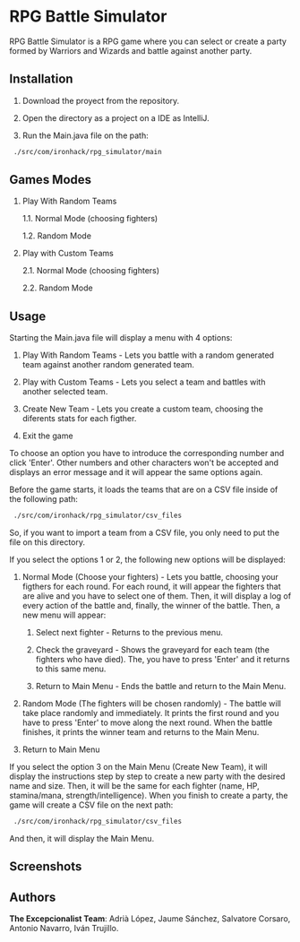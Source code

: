 # RPG Battle Simulator

RPG Battle Simulator is a RPG game where you can select or create a party formed by Warriors and Wizards and battle against another party.

## Installation

1. Download the proyect from the repository.

2. Open the directory as a project on a IDE as IntelliJ.

3. Run the Main.java file on the path:

```bash
 ./src/com/ironhack/rpg_simulator/main
```

## Games Modes

1. Play With Random Teams

   1.1. Normal Mode (choosing fighters)
  
   1.2. Random Mode

2. Play with Custom Teams

   2.1. Normal Mode (choosing fighters)
  
   2.2. Random Mode
  
## Usage

Starting the Main.java file will display a menu with 4 options:

   1. Play With Random Teams - Lets you battle with a random generated team against another random generated team.
   
   2. Play with Custom Teams - Lets you select a team and battles with another selected team.
   
   3. Create New Team - Lets you create a custom team, choosing the diferents stats for each figther.
   
   4. Exit the game
 
To choose an option you have to introduce the corresponding number and click 'Enter'. Other numbers and other characters won't be accepted and displays
an error message and it will appear the same options again.
 
Before the game starts, it loads the teams that are on a CSV file inside of the following path:

```bash
 ./src/com/ironhack/rpg_simulator/csv_files
```

So, if you want to import a team from a CSV file, you only need to put the file on this directory.

If you select the options 1 or 2, the following new options will be displayed:

1. Normal Mode (Choose your fighters) - Lets you battle, choosing your figthers for each round. For each round, it will appear the fighters that are alive
   and you have to select one of them. Then, it will display a log of every action of the battle and, finally, the winner of the battle. Then, a new menu will
   appear:
      
   1. Select next fighter - Returns to the previous menu.
      
   2. Check the graveyard - Shows the graveyard for each team (the fighters who have died). The, you have to press 'Enter' and it returns to this same menu.
      
   3. Return to Main Menu - Ends the battle and return to the Main Menu.
   
2. Random Mode (The fighters will be chosen randomly) - The battle will take place randomly and immediately. It prints the first round and you have to press
'Enter' to move along the next round. When the battle finishes, it prints the winner team and returns to the Main Menu.
   
3. Return to Main Menu
   
If you select the option 3 on the Main Menu (Create New Team), it will display the instructions step by step to create a new party with the desired name and size.
Then, it will be the same for each fighter (name, HP, stamina/mana, strength/intelligence). When you finish to create a party, the game will create a CSV file on the
next path:

```bash
 ./src/com/ironhack/rpg_simulator/csv_files
```

And then, it will display the Main Menu.
   
## Screenshots


## Authors
**The Excepcionalist Team**: Adrià López, Jaume Sánchez, Salvatore Corsaro, Antonio Navarro, Iván Trujillo.
